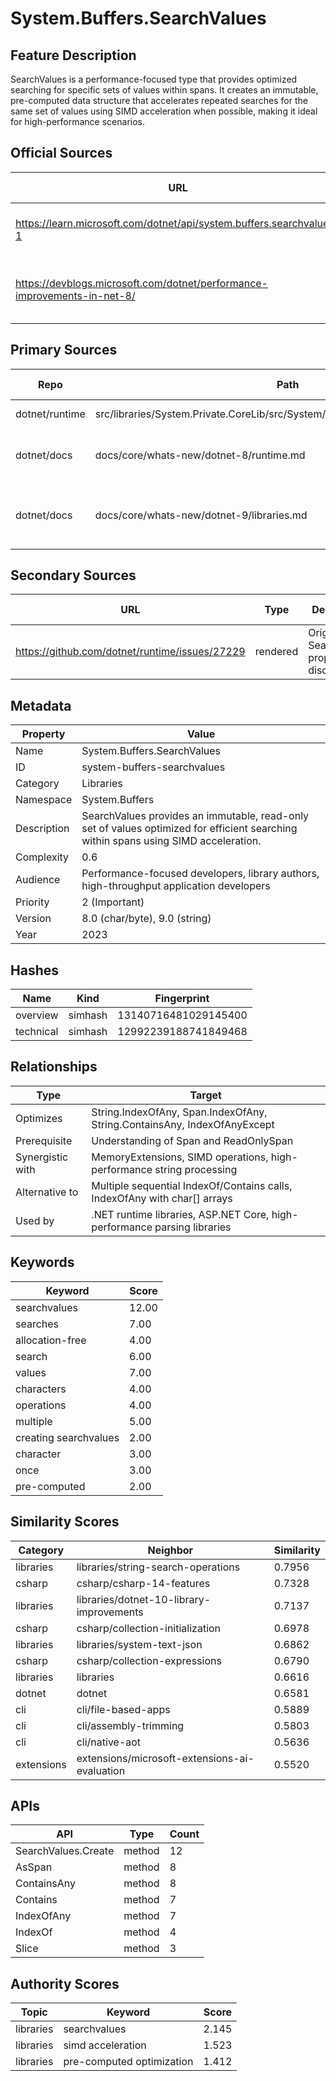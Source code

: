 # System.Buffers.SearchValues

## Feature Description

SearchValues<T> is a performance-focused type that provides optimized searching for specific sets of values within spans. It creates an immutable, pre-computed data structure that accelerates repeated searches for the same set of values using SIMD acceleration when possible, making it ideal for high-performance scenarios.

## Official Sources

| URL | Type | Description | Last Verified |
| --- | --- | --- | --- |
| https://learn.microsoft.com/dotnet/api/system.buffers.searchvalues-1 | rendered | Official API documentation for SearchValues<T> | - |
| https://devblogs.microsoft.com/dotnet/performance-improvements-in-net-8/ | rendered | Performance improvements in .NET 8 (includes SearchValues) | - |

## Primary Sources

| Repo | Path | Description | Last Verified |
| --- | --- | --- | --- |
| dotnet/runtime | src/libraries/System.Private.CoreLib/src/System/SearchValues/SearchValues.T.cs | SearchValues<T> implementation | - |
| dotnet/docs | docs/core/whats-new/dotnet-8/runtime.md | .NET 8 runtime features including SearchValues | - |
| dotnet/docs | docs/core/whats-new/dotnet-9/libraries.md | .NET 9 SearchValues enhancements (substring search) | - |

## Secondary Sources

| URL | Type | Description | Last Verified |
| --- | --- | --- | --- |
| https://github.com/dotnet/runtime/issues/27229 | rendered | Original SearchValues proposal discussion | - |

## Metadata

| Property | Value |
| --- | --- |
| Name | System.Buffers.SearchValues |
| ID | system-buffers-searchvalues |
| Category | Libraries |
| Namespace | System.Buffers |
| Description | SearchValues provides an immutable, read-only set of values optimized for efficient searching within spans using SIMD acceleration. |
| Complexity | 0.6 |
| Audience | Performance-focused developers, library authors, high-throughput application developers |
| Priority | 2 (Important) |
| Version | 8.0 (char/byte), 9.0 (string) |
| Year | 2023 |

## Hashes

| Name | Kind | Fingerprint |
|------|------|-------------|
| overview | simhash | 13140716481029145400 |
| technical | simhash | 12992239188741849468 |

## Relationships

| Type | Target |
| --- | --- |
| Optimizes | String.IndexOfAny, Span<T>.IndexOfAny, String.ContainsAny, IndexOfAnyExcept |
| Prerequisite | Understanding of Span<T> and ReadOnlySpan<T> |
| Synergistic with | MemoryExtensions, SIMD operations, high-performance string processing |
| Alternative to | Multiple sequential IndexOf/Contains calls, IndexOfAny with char[] arrays |
| Used by | .NET runtime libraries, ASP.NET Core, high-performance parsing libraries |

## Keywords

| Keyword | Score |
|---------|-------|
| searchvalues | 12.00 |
| searches | 7.00 |
| allocation-free | 4.00 |
| search | 6.00 |
| values | 7.00 |
| characters | 4.00 |
| operations | 4.00 |
| multiple | 5.00 |
| creating searchvalues | 2.00 |
| character | 3.00 |
| once | 3.00 |
| pre-computed | 2.00 |

## Similarity Scores

| Category | Neighbor | Similarity |
|----------|----------|------------|
| libraries | libraries/string-search-operations | 0.7956 |
| csharp | csharp/csharp-14-features | 0.7328 |
| libraries | libraries/dotnet-10-library-improvements | 0.7137 |
| csharp | csharp/collection-initialization | 0.6978 |
| libraries | libraries/system-text-json | 0.6862 |
| csharp | csharp/collection-expressions | 0.6790 |
| libraries | libraries | 0.6616 |
| dotnet | dotnet | 0.6581 |
| cli | cli/file-based-apps | 0.5889 |
| cli | cli/assembly-trimming | 0.5803 |
| cli | cli/native-aot | 0.5636 |
| extensions | extensions/microsoft-extensions-ai-evaluation | 0.5520 |

## APIs

| API | Type | Count |
|-----|------|-------|
| SearchValues.Create | method | 12 |
| AsSpan | method | 8 |
| ContainsAny | method | 8 |
| Contains | method | 7 |
| IndexOfAny | method | 7 |
| IndexOf | method | 4 |
| Slice | method | 3 |

## Authority Scores

| Topic | Keyword | Score |
|-------|---------|-------|
| libraries | searchvalues | 2.145 |
| libraries | simd acceleration | 1.523 |
| libraries | pre-computed optimization | 1.412 |
